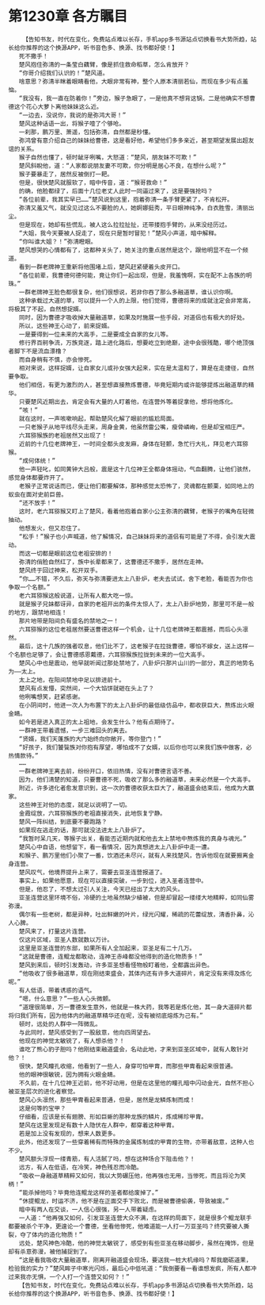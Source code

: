 # 第1230章 各方瞩目
        【告知书友，时代在变化，免费站点难以长存，手机app多书源站点切换看书大势所趋，站长给你推荐的这个换源APP，听书音色多、换源、找书都好使！】
       死不撒手！
       楚风抱住弥清的一条莹白藕臂，像是抓住救命稻草，怎么肯放开？
       “你哥介绍我们认识的！”楚风道。
       啥意思？弥清半眯着眼睛看他，大眼非常有神，整个人原本清丽若仙，而现在多少有点羞恼。
       “我没有，我一直在防着你！”旁边，猴子急眼了，一是他真不想背这锅，二是他确实不想曹德这个花心大萝卜离他妹妹这么近。
       “一边去，没说你，我说的是弥鸿大哥！”
       楚风这种话语一出，将猴子噎了个够呛。
       一刹那，鹏万里、萧遥，包括弥清，自然都是秒懂。
       弥鸿曾有意介绍自己的妹妹给曹德，这是看好他，希望他们多多亲近，甚至期望发展出超友谊的关系。
       猴子自然也懂了，顿时龇牙咧嘴，大怒道：“楚风，朋友妹不可欺！”
       楚风斜睨他，道：“人家都说朋友妻不可欺，你分明是居心不良，在想什么呢？”
       猴子要暴走了，居然反被倒打一耙。
       但是，很快楚风就服软了，暗中传音，道：“猴哥救命！”
       的确，他脸都绿了，后面十几位老丈人此时一同逼过来了，这是要强抢吗？
       “各位前辈，我其实早已……”楚风说到这里，抱着弥清一条手臂更紧了，不肯松开。
       弥清又羞又气，就没见过这么不要脸的人，她婀娜挺秀，平日眼神纯净，白衣胜雪，清丽出尘。
       但是现在，她却有些慌乱，被人这么拉拉扯扯，还带搂抱手臂的，从来没经历过。
       “大姐，我今天要被人捉走了，现在只是暂时冒犯！”楚风小声道，暗中解释。
       “你叫谁大姐？！”弥清瞪眼。
       楚风想哭的心情都有了，这都种关头了，她关注的重点居然是这个，跟他明显不在一个频道。
       看到一群老牌神王重新将他围堵上后，楚风赶紧硬着头皮开口。
       “各位前辈，我曹德何德何能，竟让你们一起出现，但是，我羞愧啊，实在配不上各族的明珠。”
       一群老牌神王脸色都很复杂，他们很想说，若非你吞了那么多融道草，谁认识你啊。
       这种承载过大道的草，可以提升一个人的上限，他们觉得，曹德将来的成就注定会非常高，将极其了不起，自然想捉婿。
       同时，因为曹德才吸收掉大量融道草，如果及时施展一些手段，对道侣也有极大的好处。
       所以，这些神王心动了，前来捉婿。
       一是要得到一位未来的大高手，二是要成全自家的女儿等。
       修行界百舸争流，万族竞逐，踏上进化路后，想要屹立到绝巅，途中会很残酷，哪个绝顶强者脚下不是流血漂橹？
       而自身稍有不慎，亦会惨死。
       相对来说，这样捉婿，让自家女儿或孙女强大起来，实在是太温和了，算是在走捷径，自然要争取。
       他们相信，有更为激烈的人，甚至想直接熬炼曹德，毕竟短期内或许能够提炼出融道草的精华。
       只要楚风近期出去，肯定会有大量的人盯着他，在连营外等着捉拿他，想将他炼化。
       “咳！”
       就在这时，一声咳嗽响起，帮助楚风化解了眼前的尴尬局面。
       一只老猴子从地平线尽头走来，周身金黄，他虽然雷公嘴，瘦骨嶙峋，但是却宝相庄严。
       六耳猕猴族的老祖居然又出现了！
       近前的十几位老牌神王，一时间全都头皮发麻，身体在轻颤，急忙行大礼，拜见老六耳猕猴。
       “成何体统！”
       他一声轻叱，如同黄钟大吕般，震是这十几位神王全都身体摇动，气血翻腾，让他们骇然，感觉身体都要炸开了。
       老猴子正常说话而已，便让他们都要解体，那种感觉太恐怖了，灵魂都在颤栗，如同地上的蚁虫在面对史前巨兽。
       “还不放手！”
       这时，老六耳猕猴又盯上了楚风，看着他抱着自家小公主弥清的藕臂，老猴子的嘴角在轻微抽动。
       他想发火，但又忍住了。
       “松手！”猴子也小声喊道，他了解情况，自己妹妹将来的道侣有可能是了不得，会引发大震动。
       而这一切都是眼前这位老祖安排的！
       弥清的俏脸自然红了，族中长辈都来了，这曹德还不撒手，居然在走神。
       楚风终于回过神来，松开双手。
       “你……不错，不久后，弥天与弥清要进太上八卦炉，老夫去试试，舍下老脸，看能否为你也争取一个名额。”
       老六耳猕猴这般说道，让所有人都大吃一惊。
       就是猴子兄妹都讶异，自家的老祖开出的条件太惊人了，太上八卦炉地势，那里可不是一般的地方，跟禁地相连！
       那片地带是阳间负有盛名的禁地之一！
       六耳猕猴的这位老祖居然要送曹德这样一个机会，让十几位老牌神王都震撼，而后心头凛然。
       最后，这十几族的强者叹息，他们比不了，这老猴子在拉拢曹德，哪怕不嫁女，送上这样一个名额也足够了，会让曹德感恩戴德，六耳猕猴族拉拢到未来的一位大高手。
       楚风心中也是震动，他早就听闻过那处禁地了，八卦炉只那片山川的一部分，真正的地势名为——太上。
       太上之地，在阳间禁地中足以排进前十。
       楚风有点发懵，突然间，一个大馅饼就砸在头上了？
       他咧嘴想笑，赶紧感谢。
       在小阴间时，他进一次人为布置下的太上八卦炉的最低级仿品中，都收获巨大，熬炼出火眼金睛。
       如今若是进入真正的太上祖地，会发生什么？他有点期待了。
       一群神王带着遗憾，一步三难回头的离去。
       “贤婿，我们天蓬族的大门始终向你敞开，等你登门！”
       “好孩子，我们饕餮族对你抱有厚望，哪怕成不了女婿，以后你也可以来我们族中做客，必热情款待。”
       ……
       一群老牌神王离去前，纷纷开口，依旧热情，没有对曹德言语不善。
       因为，他们清楚的知道，只要曹德不死，吸收了那么多的融道草，未来必然是一个大高手。
       附近，许多进化者愈发意识到，这一次的曹德收获太巨大了，融道盛会结束后，他成为大赢家。
       这些神王对他的态度，就足以说明了一切。
       金霞绽放，六耳猕猴族的老祖直接消失，此地恢复宁静。
       楚风一阵纠结，到底要不要跑路？
       如果现在逃走的话，那可就没法进太上八卦炉了。
       “我暂时呆几天，等猴子出关，看能否近期内就和他去太上禁地中熬炼我的真身与魂光。”
       楚风心中自语，他想留下，看一看情况，因为真想进太上八卦炉中走一遭。
       和猴子、鹏万里他们小聚了一番，饮酒还未尽兴，就有人来找楚风，告诉他现在就要搬离金身连营。
       楚风叹气，他境界提升上来了，需要去亚圣连营报道了。
       事实上，如果他愿意，现在可以直接突破，一步到位，进入圣者连营中。
       但是，他忍了，不想太过引人关注，今天已经出了太大的风头。
       亚圣连营这里环境不俗，冷硬的土地虽然缺少植被，但是却冒起一缕缕大地精粹，如同仙雾弥漫。
       偶尔有一些老树，都是异种，吐出鲜嫩的叶片，绿光闪耀，稀疏的花蕾绽放，清香扑鼻，沁人心脾。
       楚风来了，打量这片连营。
       仅这片区域，亚圣人数就数以万计。
       这里是亚圣连营的东部，如果所有人全加起来，亚圣足有二十几万。
       “这就是曹德，连鲲龙都敢动，连神王赤峰都没他得到的造化物质多！”
       楚风到来后，顿时引发轰动，许多亚圣想看怪物般盯着他，全都露出异色。
       “他吸收了很多融道草，现在刚结束盛会，其体内还有许多大道碎片，肯定没有来得及炼化呢。”
       有人低语，带着诱惑的语气。
       “嗯，什么意思？”一些人心头微颤。
       “道理很简单，万一曹德发生意外，他就是一株大药，我等若是炼化他，其一身大道碎片都将归我们所有，因为他体内的融道草精华还在呢，没有被彻底熔炼为己有。”
       顿时，远处的人群中一阵微乱。
       与此同时，楚风感受到了一股敌意，他向四周望去。
       他现在的神觉太敏锐了，有人想杀他？！
       谁吃了熊心豹子胆吗？他刚结束融道盛会，名动此地，才来到亚圣区域中，就有人敢针对他？！
       很快，楚风瞳孔收缩，他看到了一些人，身穿可怕甲胄，而那些甲胄看起来很普通。
       他的眼神很敏锐，因为拥有火眼金睛。
       不久前，在十几位神王近前，他不好动用，但是在这里他的瞳孔暗中闪动金光，自然不担心被亚圣层次的进化者察觉。
       楚风心头凛然，那些甲胄看起来普通，但是，居然是龙鳞炼制而成！
       这是何等的宝甲？
       仔细看，应该是长有翅膀、形如巨蜥的那种龙族的鳞片，炼成稀珍甲胄。
       楚风在这里发现足有数十人隐伏在人群中，都穿着这种甲胄。
       若是加上没有发现的，想来人数更多。
       此外，他还发现了一些穿着稀有而特殊的金属炼制成的甲胄的生物，亦带着敌意，这种人也不少。
       楚风额头浮现一缕青筋，有人活腻了吗，想在这种场合下阻击他？！
       远方，有人在低语，在冷笑，神色残忍而冷酷。
       “吸收一身融道草精粹又如何，我以大势碾压他，他再强也无用，当惨死，而且将沦为笑柄！”
       “能杀掉他吗？毕竟他连鲲龙这样的圣者都给废掉了。”
       “休提鲲龙，时运不济，他不是在正面交手下败北，而是被曹德偷袭，导致被废。”
       暗中有两人在交谈，一人信心很强，另一人带着疑虑。
       一人道：“他再强又如何，引发亚圣连营大众不满，在这样的局面下，就是很多个鲲龙联手都要被杀个干净，更遑论一个曹德，坐看他惨死，他难道能一人打一万亚圣吗？终究要被人撕裂，夺了体内的造化物质！”
       远处，楚风神色冷酷，他的神觉太敏锐了，感受到有些亚圣在移动脚步，虽然在掩饰，但是却有杀意弥漫，被他捕捉到了。
       “这是看我吸收大量融道草，刚离开融道盛会现场，要送我一桩大机缘吗？帮我磨砺道果，检验我的实力？”楚风眸子中寒光闪烁，最后心中低吼道：“我倒要看一看谁想发疯，所有人都冲过来我亦无惧，一个人打一个连营又如何？！”
       【告知书友，时代在变化，免费站点难以长存，手机app多书源站点切换看书大势所趋，站长给你推荐的这个换源APP，听书音色多、换源、找书都好使！】